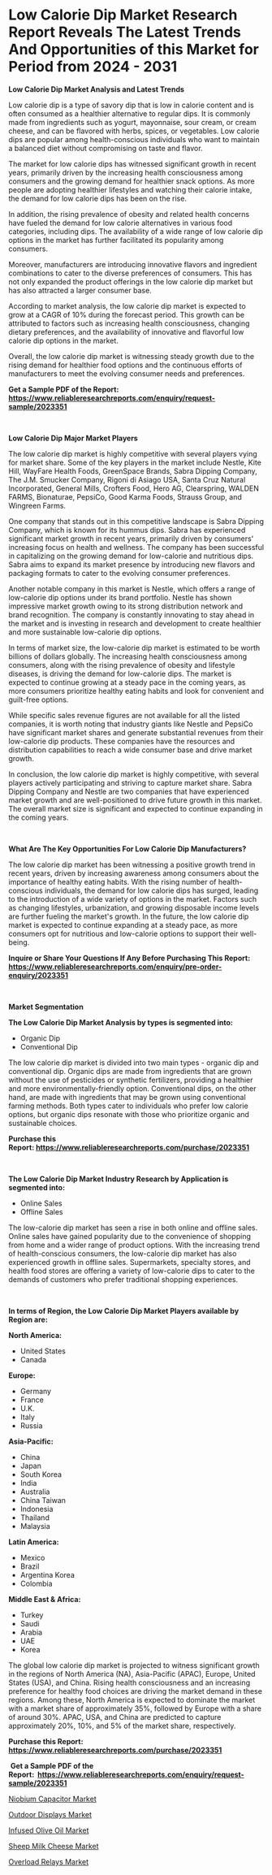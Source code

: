 <p><h1>Low Calorie Dip Market Research Report Reveals The Latest Trends And Opportunities of this Market for Period from 2024 - 2031</h1></p><p><strong>Low Calorie Dip Market Analysis and Latest Trends</strong></p>
<p><p>Low calorie dip is a type of savory dip that is low in calorie content and is often consumed as a healthier alternative to regular dips. It is commonly made from ingredients such as yogurt, mayonnaise, sour cream, or cream cheese, and can be flavored with herbs, spices, or vegetables. Low calorie dips are popular among health-conscious individuals who want to maintain a balanced diet without compromising on taste and flavor.</p><p>The market for low calorie dips has witnessed significant growth in recent years, primarily driven by the increasing health consciousness among consumers and the growing demand for healthier snack options. As more people are adopting healthier lifestyles and watching their calorie intake, the demand for low calorie dips has been on the rise.</p><p>In addition, the rising prevalence of obesity and related health concerns have fueled the demand for low calorie alternatives in various food categories, including dips. The availability of a wide range of low calorie dip options in the market has further facilitated its popularity among consumers.</p><p>Moreover, manufacturers are introducing innovative flavors and ingredient combinations to cater to the diverse preferences of consumers. This has not only expanded the product offerings in the low calorie dip market but has also attracted a larger consumer base.</p><p>According to market analysis, the low calorie dip market is expected to grow at a CAGR of 10% during the forecast period. This growth can be attributed to factors such as increasing health consciousness, changing dietary preferences, and the availability of innovative and flavorful low calorie dip options in the market.</p><p>Overall, the low calorie dip market is witnessing steady growth due to the rising demand for healthier food options and the continuous efforts of manufacturers to meet the evolving consumer needs and preferences.</p></p>
<p><strong>Get a Sample PDF of the Report:&nbsp; <a href="https://www.reliableresearchreports.com/enquiry/request-sample/2023351">https://www.reliableresearchreports.com/enquiry/request-sample/2023351</a></strong></p>
<p>&nbsp;</p>
<p><strong>Low Calorie Dip Major Market Players</strong></p>
<p><p>The low calorie dip market is highly competitive with several players vying for market share. Some of the key players in the market include Nestle, Kite Hill, WayFare Health Foods, GreenSpace Brands, Sabra Dipping Company, The J.M. Smucker Company, Rigoni di Asiago USA, Santa Cruz Natural Incorporated, General Mills, Crofters Food, Hero AG, Clearspring, WALDEN FARMS, Bionaturae, PepsiCo, Good Karma Foods, Strauss Group, and Wingreen Farms.</p><p>One company that stands out in this competitive landscape is Sabra Dipping Company, which is known for its hummus dips. Sabra has experienced significant market growth in recent years, primarily driven by consumers' increasing focus on health and wellness. The company has been successful in capitalizing on the growing demand for low-calorie and nutritious dips. Sabra aims to expand its market presence by introducing new flavors and packaging formats to cater to the evolving consumer preferences.</p><p>Another notable company in this market is Nestle, which offers a range of low-calorie dip options under its brand portfolio. Nestle has shown impressive market growth owing to its strong distribution network and brand recognition. The company is constantly innovating to stay ahead in the market and is investing in research and development to create healthier and more sustainable low-calorie dip options.</p><p>In terms of market size, the low-calorie dip market is estimated to be worth billions of dollars globally. The increasing health consciousness among consumers, along with the rising prevalence of obesity and lifestyle diseases, is driving the demand for low-calorie dips. The market is expected to continue growing at a steady pace in the coming years, as more consumers prioritize healthy eating habits and look for convenient and guilt-free options.</p><p>While specific sales revenue figures are not available for all the listed companies, it is worth noting that industry giants like Nestle and PepsiCo have significant market shares and generate substantial revenues from their low-calorie dip products. These companies have the resources and distribution capabilities to reach a wide consumer base and drive market growth.</p><p>In conclusion, the low calorie dip market is highly competitive, with several players actively participating and striving to capture market share. Sabra Dipping Company and Nestle are two companies that have experienced market growth and are well-positioned to drive future growth in this market. The overall market size is significant and expected to continue expanding in the coming years.</p></p>
<p>&nbsp;</p>
<p><strong>What Are The Key Opportunities For Low Calorie Dip Manufacturers?</strong></p>
<p><p>The low calorie dip market has been witnessing a positive growth trend in recent years, driven by increasing awareness among consumers about the importance of healthy eating habits. With the rising number of health-conscious individuals, the demand for low calorie dips has surged, leading to the introduction of a wide variety of options in the market. Factors such as changing lifestyles, urbanization, and growing disposable income levels are further fueling the market's growth. In the future, the low calorie dip market is expected to continue expanding at a steady pace, as more consumers opt for nutritious and low-calorie options to support their well-being.</p></p>
<p><strong>Inquire or Share Your Questions If Any Before Purchasing This Report: <a href="https://www.reliableresearchreports.com/enquiry/pre-order-enquiry/2023351">https://www.reliableresearchreports.com/enquiry/pre-order-enquiry/2023351</a></strong></p>
<p>&nbsp;</p>
<p><strong>Market Segmentation</strong></p>
<p><strong>The Low Calorie Dip Market Analysis by types is segmented into:</strong></p>
<p><ul><li>Organic Dip</li><li>Conventional Dip</li></ul></p>
<p><p>The low calorie dip market is divided into two main types - organic dip and conventional dip. Organic dips are made from ingredients that are grown without the use of pesticides or synthetic fertilizers, providing a healthier and more environmentally-friendly option. Conventional dips, on the other hand, are made with ingredients that may be grown using conventional farming methods. Both types cater to individuals who prefer low calorie options, but organic dips resonate with those who prioritize organic and sustainable choices.</p></p>
<p><strong>Purchase this Report:&nbsp;<a href="https://www.reliableresearchreports.com/purchase/2023351">https://www.reliableresearchreports.com/purchase/2023351</a></strong></p>
<p>&nbsp;</p>
<p><strong>The Low Calorie Dip Market Industry Research by Application is segmented into:</strong></p>
<p><ul><li>Online Sales</li><li>Offline Sales</li></ul></p>
<p><p>The low-calorie dip market has seen a rise in both online and offline sales. Online sales have gained popularity due to the convenience of shopping from home and a wider range of product options. With the increasing trend of health-conscious consumers, the low-calorie dip market has also experienced growth in offline sales. Supermarkets, specialty stores, and health food stores are offering a variety of low-calorie dips to cater to the demands of customers who prefer traditional shopping experiences.</p></p>
<p>&nbsp;</p>
<p><strong>In terms of Region, the Low Calorie Dip Market Players available by Region are:</strong></p>
<p>
    <p> <strong> North America: </strong>
        <ul>
            <li>United States</li>
            <li>Canada</li>
        </ul>
        </p> 
    <p> <strong> Europe: </strong>
        <ul>
            <li>Germany</li>
            <li>France</li>
            <li>U.K.</li>
            <li>Italy</li>
            <li>Russia</li>
        </ul>
        </p> 
    <p> <strong> Asia-Pacific: </strong>
        <ul>
            <li>China</li>
            <li>Japan</li>
            <li>South Korea</li>
            <li>India</li>
            <li>Australia</li>
            <li>China Taiwan</li>
            <li>Indonesia</li>
            <li>Thailand</li>
            <li>Malaysia</li>
        </ul>
        </p> 
    <p> <strong> Latin America: </strong>
        <ul>
            <li>Mexico</li>
            <li>Brazil</li>
            <li>Argentina Korea</li>
            <li>Colombia</li>
        </ul>
        </p> 
    <p> <strong> Middle East & Africa: </strong>
        <ul>
            <li>Turkey</li>
            <li>Saudi</li>
            <li>Arabia</li>
            <li>UAE</li>
            <li>Korea</li>
        </ul>
    </p>
    </p>
<p><p>The global low calorie dip market is projected to witness significant growth in the regions of North America (NA), Asia-Pacific (APAC), Europe, United States (USA), and China. Rising health consciousness and an increasing preference for healthy food choices are driving the market demand in these regions. Among these, North America is expected to dominate the market with a market share of approximately 35%, followed by Europe with a share of around 30%. APAC, USA, and China are predicted to capture approximately 20%, 10%, and 5% of the market share, respectively.</p></p>
<p><strong>Purchase this Report: <a href="https://www.reliableresearchreports.com/purchase/2023351">https://www.reliableresearchreports.com/purchase/2023351</a></strong></p>
<p>&nbsp;<strong>Get a Sample PDF of the Report:&nbsp;&nbsp;<a href="https://www.reliableresearchreports.com/enquiry/request-sample/2023351">https://www.reliableresearchreports.com/enquiry/request-sample/2023351</a></strong></p>
<p><strong></strong></p>
<p><p><a href="https://www.linkedin.com/pulse/niobium-capacitor-market-challenges-opportunities-growth-drivers-cbnke/">Niobium Capacitor Market</a></p><p><a href="https://www.linkedin.com/pulse/outdoor-displays-market-size-2023-2030-global-industrial-p423f/">Outdoor Displays Market</a></p><p><a href="https://github.com/marloy8/Market-Research-Report-List-2/blob/main/infused-olive-oil-market.md">Infused Olive Oil Market</a></p><p><a href="https://github.com/mahnoor2003/Market-Research-Report-List-2/blob/main/sheep-milk-cheese-market.md">Sheep Milk Cheese Market</a></p><p><a href="https://www.linkedin.com/pulse/overload-relays-market-insights-players-forecast-till-7noaf/">Overload Relays Market</a></p></p>